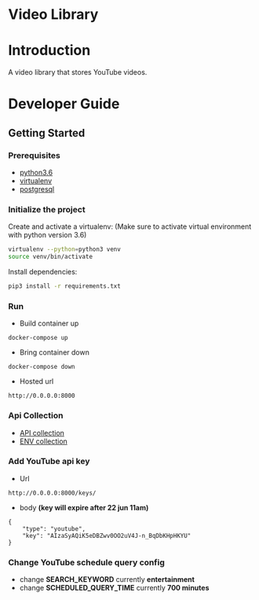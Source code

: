 # Video Library
# Introduction

A video library that stores YouTube videos.
# Developer Guide

## Getting Started

### Prerequisites
- [python3.6](https://www.python.org/downloads/)
- [virtualenv](https://virtualenv.pypa.io/en/latest/)
- [postgresql](https://www.postgresql.org/download/)

### Initialize the project

Create and activate a virtualenv:
(Make sure to activate virtual environment with python version 3.6)

```bash
virtualenv --python=python3 venv
source venv/bin/activate
```

Install dependencies:

```bash
pip3 install -r requirements.txt
```

### Run
- Build container up
~~~~
docker-compose up
~~~~
- Bring container down
~~~~
docker-compose down
~~~~
- Hosted url
~~~~
http://0.0.0.0:8000
~~~~

### Api Collection
- [API collection](https://drive.google.com/file/d/13FNxLKe4PmorAuXJ1w39aAR89dbGQeWy/view?usp=sharing)
- [ENV collection](https://drive.google.com/file/d/1KE90Wx4DnkCo-7rOEQSjPZdayzDqzLqc/view?usp=sharing)

### Add YouTube api key
- Url
~~~
http://0.0.0.0:8000/keys/
~~~
- body  **(key will expire after 22 jun 11am)**
~~~
{
    "type": "youtube",
    "key": "AIzaSyAQiK5eDBZwv0OO2uV4J-n_BqDbKHpHKYU"
}
~~~

### Change YouTube schedule query config
- change **SEARCH_KEYWORD** currently **entertainment**
- change **SCHEDULED_QUERY_TIME** currently **700 minutes**